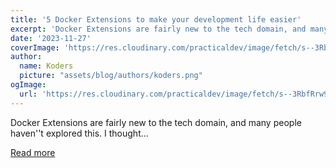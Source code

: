 ```yaml
---
title: '5 Docker Extensions to make your development life easier'
excerpt: 'Docker Extensions are fairly new to the tech domain, and many people haven''t explored this. I thought...'
date: '2023-11-27'
coverImage: 'https://res.cloudinary.com/practicaldev/image/fetch/s--3RbfRrw9--/c_imagga_scale,f_auto,fl_progressive,h_420,q_auto,w_1000/https://dev-to-uploads.s3.amazonaws.com/uploads/articles/rc37qxa7fk5wlbx6lu9f.png'
author:
  name: Koders
  picture: "assets/blog/authors/koders.png"
ogImage:
  url: 'https://res.cloudinary.com/practicaldev/image/fetch/s--3RbfRrw9--/c_imagga_scale,f_auto,fl_progressive,h_420,q_auto,w_1000/https://dev-to-uploads.s3.amazonaws.com/uploads/articles/rc37qxa7fk5wlbx6lu9f.png'
---
```


Docker Extensions are fairly new to the tech domain, and many people haven''t explored this. I thought...

[Read more](https://dev.to/pradumnasaraf/5-docker-extensions-to-make-your-development-life-easier-102l)
